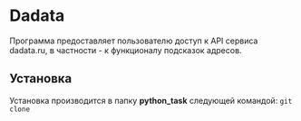 # Dadata
Программа предоставляет пользователю доступ к API сервиса dadata.ru, в частности - к функционалу подсказок адресов.
## Установка
Установка производится в папку **python_task** следующей командой:
`git clone `

